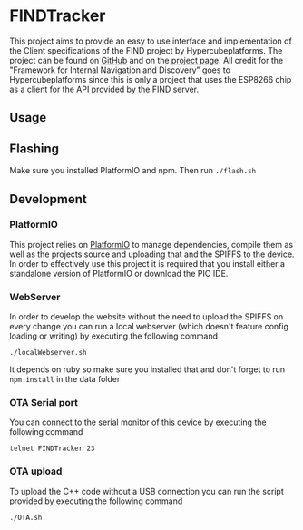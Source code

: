 # FINDTracker
This project aims to provide an easy to use interface and implementation of the
Client specifications of the FIND project by Hypercubeplatforms. The project
can be found on [GitHub](https://github.com/schollz/find) and
on the [project page](https://www.internalpositioning.com/). All credit for the
"Framework for Internal Navigation and Discovery" goes to Hypercubeplatforms since
this is only a project that uses the ESP8266 chip as a client for the API provided
by the FIND server.

## Usage

## Flashing
Make sure you installed PlatformIO and npm. Then run `./flash.sh`

## Development
### PlatformIO
This project relies on [PlatformIO](http://platformio.org/) to manage dependencies,
compile them as well as the projects source and uploading that and the SPIFFS to
the device. In order to effectively use this project it is required that you
install either a standalone version of PlatformIO or download the PIO IDE.
### WebServer
In order to develop the website without the need to upload the SPIFFS on every
change you can run a local webserver (which doesn't feature config loading or writing)
by executing the following command
```
./localWebserver.sh
```
It depends on ruby so make sure you installed that and don't forget to run `npm install` in the data folder
### OTA Serial port
You can connect to the serial monitor of this device by executing the following
command
```
telnet FINDTracker 23
```

### OTA upload
To upload the C++ code without a USB connection you can run the script provided
by executing the following command
```
./OTA.sh
```
